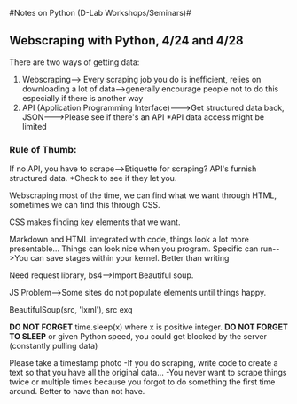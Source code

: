 #Notes on Python (D-Lab Workshops/Seminars)#

## Webscraping with Python, 4/24 and 4/28 ##
There are two ways of getting data:
1. Webscraping--> Every scraping job you do is inefficient, relies on downloading a lot of data-->generally encourage people not to do this especially if there is another way
2. API (Application Programming Interface)--->Get structured data back, JSON--->Please see if there's an API
  *API data access might be limited

### Rule of Thumb: ###
If no API, you have to scrape-->Etiquette for scraping? API's furnish structured data. 
*Check to see if they let you. 

Webscraping most of the time, we can find what we want through HTML, sometimes we can find this through CSS. 

CSS makes finding key elements that we want. 

Markdown and HTML integrated with code, things look a lot more presentable... Things can look nice when you program. 
Specific can run-->You can save stages within your kernel. Better than writing 

Need request library, bs4-->Import Beautiful soup.

JS Problem-->Some sites do not populate elements until things happy. 

BeautifulSoup(src, 'lxml'), src exq

**DO NOT FORGET** time.sleep(x) where x is positive integer. **DO NOT FORGET TO SLEEP** or given Python speed, you could get blocked by the server (constantly pulling data)

Please take a timestamp photo
-If you do scraping, write code to create a text so that you have all the original data... 
-You never want to scrape things twice or multiple times because you forgot to do something the first time around. Better to have than not have. 

## 
